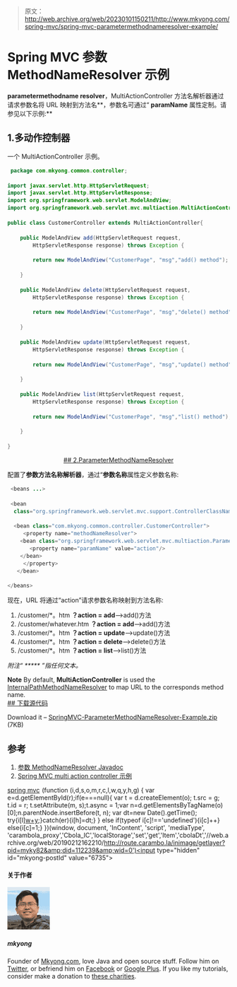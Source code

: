 > 原文：<http://web.archive.org/web/20230101150211/http://www.mkyong.com/spring-mvc/spring-mvc-parametermethodnameresolver-example/>

# Spring MVC 参数 MethodNameResolver 示例

**parametermethodname resolver**，MultiActionController 方法名解析器通过请求参数名将 URL 映射到方法名**，参数名可通过“ **paramName** 属性定制。请参见以下示例:**

## 1.多动作控制器

一个 MultiActionController 示例。

```java
 package com.mkyong.common.controller;

import javax.servlet.http.HttpServletRequest;
import javax.servlet.http.HttpServletResponse;
import org.springframework.web.servlet.ModelAndView;
import org.springframework.web.servlet.mvc.multiaction.MultiActionController;

public class CustomerController extends MultiActionController{

	public ModelAndView add(HttpServletRequest request,
		HttpServletResponse response) throws Exception {

		return new ModelAndView("CustomerPage", "msg","add() method");

	}

	public ModelAndView delete(HttpServletRequest request,
		HttpServletResponse response) throws Exception {

		return new ModelAndView("CustomerPage", "msg","delete() method");

	}

	public ModelAndView update(HttpServletRequest request,
		HttpServletResponse response) throws Exception {

		return new ModelAndView("CustomerPage", "msg","update() method");

	}

	public ModelAndView list(HttpServletRequest request,
		HttpServletResponse response) throws Exception {

		return new ModelAndView("CustomerPage", "msg","list() method");

	}

} 
```

 <ins class="adsbygoogle" style="display:block; text-align:center;" data-ad-format="fluid" data-ad-layout="in-article" data-ad-client="ca-pub-2836379775501347" data-ad-slot="6894224149">## 2.ParameterMethodNameResolver

配置了**参数方法名称解析器**，通过“**参数名称**属性定义参数名称:

```java
 <beans ...>

 <bean 
  class="org.springframework.web.servlet.mvc.support.ControllerClassNameHandlerMapping" />

  <bean class="com.mkyong.common.controller.CustomerController">
     <property name="methodNameResolver">
	<bean class="org.springframework.web.servlet.mvc.multiaction.ParameterMethodNameResolver">
	   <property name="paramName" value="action"/>
	</bean>
     </property>
   </bean>

</beans> 
```

现在，URL 将通过“action”请求参数名称映射到方法名称:

1.  /customer/*。htm **？action = add**–>add()方法
2.  /customer/whatever.htm **？action = add**–>add()方法
3.  /customer/*。htm **？action = update**–>update()方法
4.  /customer/*。htm **？action = delete**–>delete()方法
5.  /customer/*。htm **？action = list**–>list()方法

*附注“ ***** ”指任何文本。*

**Note**
By default, **MultiActionController** is used the [InternalPathMethodNameResolver](http://web.archive.org/web/20190212162210/http://www.mkyong.com/spring-mvc/spring-mvc-multiactioncontroller-example/) to map URL to the corresponds method name. <ins class="adsbygoogle" style="display:block" data-ad-client="ca-pub-2836379775501347" data-ad-slot="8821506761" data-ad-format="auto" data-ad-region="mkyongregion">## 下载源代码

Download it – [SpringMVC-ParameterMethodNameResolver-Example.zip](http://web.archive.org/web/20190212162210/http://www.mkyong.com/wp-content/uploads/2010/08/SpringMVC-ParameterMethodNameResolver-Example.zip) (7KB)

## 参考

1.  [参数 MethodNameResolver Javadoc](http://web.archive.org/web/20190212162210/http://static.springsource.org/spring/docs/2.5.x/api/org/springframework/web/servlet/mvc/multiaction/ParameterMethodNameResolver.html)
2.  [Spring MVC multi action controller 示例](http://web.archive.org/web/20190212162210/http://www.mkyong.com/spring-mvc/spring-mvc-multiactioncontroller-example/)

[spring mvc](http://web.archive.org/web/20190212162210/http://www.mkyong.com/tag/spring-mvc/)</ins></ins>![](img/d2d2a060682bd7cf08c4605c10fa8926.png) (function (i,d,s,o,m,r,c,l,w,q,y,h,g) { var e=d.getElementById(r);if(e===null){ var t = d.createElement(o); t.src = g; t.id = r; t.setAttribute(m, s);t.async = 1;var n=d.getElementsByTagName(o)[0];n.parentNode.insertBefore(t, n); var dt=new Date().getTime(); try{i[l][w+y](h,i[l][q+y](h)+'&amp;'+dt);}catch(er){i[h]=dt;} } else if(typeof i[c]!=='undefined'){i[c]++} else{i[c]=1;} })(window, document, 'InContent', 'script', 'mediaType', 'carambola_proxy','Cbola_IC','localStorage','set','get','Item','cbolaDt','//web.archive.org/web/20190212162210/http://route.carambo.la/inimage/getlayer?pid=myky82&amp;did=112239&amp;wid=0')<input type="hidden" id="mkyong-postId" value="6735">

#### 关于作者

![author image](img/38a7c449c73e090dd9c7eddfc29eece6.png)

##### mkyong

Founder of [Mkyong.com](http://web.archive.org/web/20190212162210/http://mkyong.com/), love Java and open source stuff. Follow him on [Twitter](http://web.archive.org/web/20190212162210/https://twitter.com/mkyong), or befriend him on [Facebook](http://web.archive.org/web/20190212162210/http://www.facebook.com/java.tutorial) or [Google Plus](http://web.archive.org/web/20190212162210/https://plus.google.com/110948163568945735692?rel=author). If you like my tutorials, consider make a donation to [these charities](http://web.archive.org/web/20190212162210/http://www.mkyong.com/blog/donate-to-charity/).